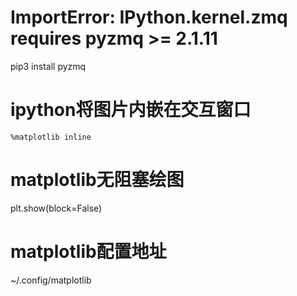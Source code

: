 # ImportError: IPython.kernel.zmq requires pyzmq >= 2.1.11
pip3 install pyzmq
# ipython将图片内嵌在交互窗口
	%matplotlib inline
# matplotlib无阻塞绘图
plt.show(block=False)
# matplotlib配置地址
~/.config/matplotlib

